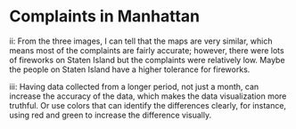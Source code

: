 # Complaints in Manhattan

ii: From the three images, I can tell that the maps are very similar, which means most of the complaints are fairly accurate; however, there were lots of fireworks on Staten Island but the complaints were relatively low. Maybe the people on Staten Island have a higher tolerance for fireworks.

iii: Having data collected from a longer period, not just a month, can increase the accuracy of the data, which makes the data visualization more truthful. Or use colors that can identify the differences clearly, for instance, using red and green to increase the difference visually.
